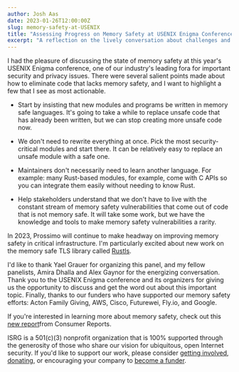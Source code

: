 ```yaml
---
author: Josh Aas
date: 2023-01-26T12:00:00Z
slug: memory-safety-at-USENIX
title: "Assessing Progress on Memory Safety at USENIX Enigma Conference"
excerpt: "A reflection on the lively conversation about challenges and opportunities to improve memory safety."
---
```


I had the pleasure of discussing the state of memory safety at this year's USENIX Enigma conference, one of our industry's leading fora for important security and privacy issues. There were several salient points made about how to eliminate code that lacks memory safety, and I want to highlight a few that I see as most actionable.

-   Start by insisting that new modules and programs be written in memory safe languages. It's going to take a while to replace unsafe code that has already been written, but we can stop creating more unsafe code now.

-   We don't need to rewrite everything at once. Pick the most security-critical modules and start there. It can be relatively easy to replace an unsafe module with a safe one.

-   Maintainers don't necessarily need to learn another language. For example: many Rust-based modules, for example, come with C APIs so you can integrate them easily without needing to know Rust.

-   Help stakeholders understand that we don't have to live with the constant stream of memory safety vulnerabilities that come out of code that is not memory safe. It will take some work, but we have the knowledge and tools to make memory safety vulnerabilities a rarity.

In 2023, Prossimo will continue to make headway on improving memory safety in critical infrastructure. I'm particularly excited about new work on the memory safe TLS library called [Rustls](/initiative/rustls/).

I'd like to thank Yael Grauer for organizing this panel, and my fellow panelists, Amira Dhalla and Alex Gaynor for the energizing conversation. Thank you to the USENIX Enigma conference and its organizers for giving us the opportunity to discuss and get the word out about this important topic. Finally, thanks to our funders who have supported our memory safety efforts: Acton Family Giving, AWS, Cisco, Futurewei, Fly.io, and Google.

If you're interested in learning more about memory safety, check out this [new report](https://advocacy.consumerreports.org/research/report-future-of-memory-safety/)from Consumer Reports.

ISRG is a 501(c)(3) nonprofit organization that is 100% supported through the generosity of those who share our vision for ubiquitous, open Internet security. If you'd like to support our work, please consider [getting involved](https://www.abetterinternet.org/getinvolved/), [donating](https://www.abetterinternet.org/donate/), or encouraging your company to [become a funder](/sponsor/).